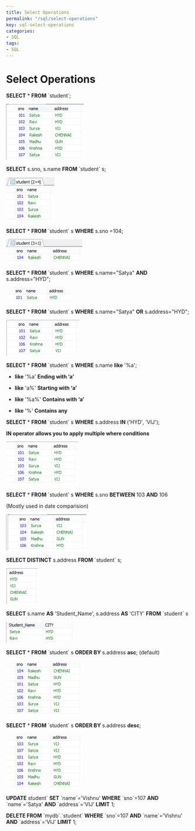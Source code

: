 ```yaml
---
title: Select Operations
permalink: "/sql/select-operations"
key: sql-select-operations
categories:
- SQL
tags:
- SQL
---
```


Select Operations
====================

**SELECT** \* **FROM** \`student\`;

![](media/ad622d88aad17ba00ab8a72dd86f4cc5.png)

**SELECT** s.sno, s.name **FROM** \`student\` s;

![](media/46e870063761e516b4eabec6b50cdd84.png)

**SELECT** \* **FROM** \`student\` s **WHERE** s.sno =104;

![](media/580dc679e229068d01a61f6c25ca7af1.png)

**SELECT** \* **FROM** \`student\` s **WHERE** s.name="Satya" **AND**
s.address="HYD";

![](media/b9fdb5e89008be35ecbe9439d97c3fc5.png)

**SELECT** \* **FROM** \`student\` s **WHERE** s.name="Satya" **OR**
s.address="HYD";

![](media/5f53bded1ac2558fea7528430703bc69.png)

**SELECT** \* **FROM** \`student\` s **WHERE** s.name **like** '%a';

-   **like** '%a' **Ending with ‘a’**

-   **like** 'a%' **Starting with ‘a’**

-   **like** '%a%' **Contains with ‘a’**

-   **like** '%' **Contains any**

**SELECT** \* **FROM** \`student\` s **WHERE** s.address **IN** ('HYD', 'VIJ');

**IN operator allows you to apply multiple where conditions**

![](media/92dd816f59deca7f7e3cb3e02fc5788b.png)

**SELECT** \* **FROM** \`student\` s **WHERE** s.sno **BETWEEN** 103 **AND** 106

(Mostly used in date comparision)

![](media/d81f4ab218408c98f0214ff4977a04f5.png)

**SELECT DISTINCT** s.address **FROM** \`student\` s;

![](media/2ece74d83ca1421fd91ac85f8a27ac8a.png)

**SELECT** s.name **AS** 'Student_Name', s.address **AS** 'CITY' **FROM**
\`student\` s

![](media/87b32100b0f1177862b302886497dc38.png)

**SELECT** \* **FROM** \`student\` s **ORDER BY** s.address **asc**; (default)

![](media/dddfa8489b9f720275790b85ce0f3504.png)

**SELECT** \* **FROM** \`student\` s **ORDER BY** s.address **desc**;

![](media/8d5c2d3c154f9ce2bd19e5c5a3c30954.png)

**UPDATE** student\` **SET** \`name\`='Vishnu' **WHERE** \`sno\`=107 **AND**
\`name\`='Satya' **AND** \`address\`='VIJ' **LIMIT** 1;

**DELETE FROM** \`mydb\`.\`student\` **WHERE** \`sno\`=107 **AND**
\`name\`='Vishnu' **AND** \`address\`='VIJ' **LIMIT** 1;
